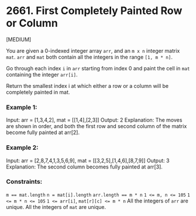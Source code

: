 # 2661. First Completely Painted Row or Column

[MEDIUM]

You are given a 0-indexed integer array `arr`, and an `m x n` integer matrix `mat`. `arr` and `mat` both contain all the integers in the range `[1, m * n]`.

Go through each index `i` in `arr` starting from index 0 and paint the cell in `mat` containing the integer `arr[i]`.

Return the smallest index i at which either a row or a column will be completely painted in mat.

### Example 1:

Input: arr = [1,3,4,2], mat = [[1,4],[2,3]]
Output: 2
Explanation: The moves are shown in order, and both the first row and second column of the matrix become fully painted at arr[2].

### Example 2:

Input: arr = [2,8,7,4,1,3,5,6,9], mat = [[3,2,5],[1,4,6],[8,7,9]]
Output: 3
Explanation: The second column becomes fully painted at arr[3].

### Constraints:

`m == mat.length`
`n = mat[i].length`
`arr.length == m * n`
`1 <= m, n <= 105`
`1 <= m * n <= 105`
`1 <= arr[i]`, `mat[r][c] <= m * n`
All the integers of `arr` are unique.
All the integers of `mat` are unique.

